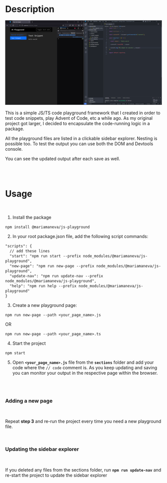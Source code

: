 # Description

![JS Playground](https://raw.githubusercontent.com/mariamaneva/js-playground-package/main/demo.png)

This is a simple JS/TS code playground framework that I created in order to test code snippets, play Advent of Code, etc a while ago. As my original project got larger, I decided to encapsulate the code-running logic in a package.

All the playground files are listed in a clickable sidebar explorer. Nesting is possible too. To test the output you can use both the DOM and Devtools console.

You can see the updated output after each save as well.

<br/>
<br/>

# Usage

<br/>

1. Install the package

```
npm install @mariamaneva/js-playground
```

2. In your root package.json file, add the following script commands:

```
"scripts": {
  // add these lines
  "start": "npm run start --prefix node_modules/@mariamaneva/js-playground",
  "new-page": "npm run new-page --prefix node_modules/@mariamaneva/js-playground",
  "update-nav": "npm run update-nav --prefix node_modules/@mariamaneva/js-playground",
  "help": "npm run help --prefix node_modules/@mariamaneva/js-playground"
}
```

3. Create a new playground page:

```
npm run new-page --path <your_page_name>.js
```

OR

```
npm run new-page --path <your_page_name>.ts
```

4. Start the project

```
npm start
```

5.  Open **`<your_page_name>.js`** file from the **`sections`** folder and add your code where the `// code` comment is. As you keep updating and saving you can monitor your output in the respective page within the browser.

<br/>
<br/>


### Adding a new page
<br/>

Repeat **step 3** and re-run the project every time you need a new playground file.

<br/>


### Updating the sidebar explorer
<br/>

If you deleted any files from the sections folder, run **`npm run update-nav`** and re-start the project to update the sidebar explorer
